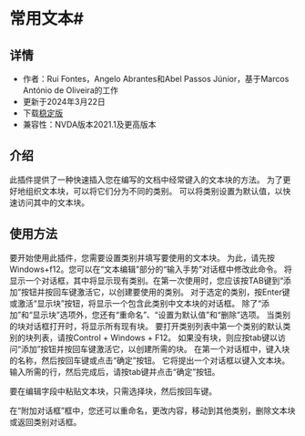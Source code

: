 # 常用文本#


## 详情
* 作者：Rui Fontes，Angelo Abrantes和Abel Passos Júnior，基于Marcos António de Oliveira的工作
* 更新于2024年3月22日
* 下载[稳定版][1]
* 兼容性：NVDA版本2021.1及更高版本


## 介绍
此插件提供了一种快速插入您在编写的文档中经常键入的文本块的方法。
为了更好地组织文本块，可以将它们分为不同的类别。
可以将类别设置为默认值，以快速访问其中的文本块。


## 使用方法
要开始使用此插件，您需要设置类别并填写要使用的文本块。
为此，请先按Windows+f12。您可以在“文本编辑”部分的“输入手势”对话框中修改此命令。
将显示一个对话框，其中将显示现有类别。在第一次使用时，您应该按TAB键到“添加”按钮并按回车键激活它，以创建要使用的类别。
对于选定的类别，按Enter键或激活“显示块”按钮，将显示一个包含此类别中文本块的对话框。
除了“添加”和“显示块”选项外，您还有“重命名”、“设置为默认值”和“删除”选项。
当类别的块对话框打开时，将显示所有现有块。
要打开类别列表中第一个类别的默认类别的块列表，请按Control + Windows + F12。
如果没有块，则应按tab键以访问“添加”按钮并按回车键激活它，以创建所需的块。
在第一个对话框中，键入块的名称，然后按回车键或点击“确定”按钮。
它将提出一个对话框以键入文本块。
输入所需的行，然后完成后，请按tab键并点击“确定”按钮。

要在编辑字段中粘贴文本块，只需选择块，然后按回车键。

在“附加对话框”框中，您还可以重命名，更改内容，移动到其他类别，删除文本块或返回类别对话框。


[1]: https://github.com/ruifontes/frequentText/releases/download/2024.03.22/frequentText-2024.03.22.nvda-addon
